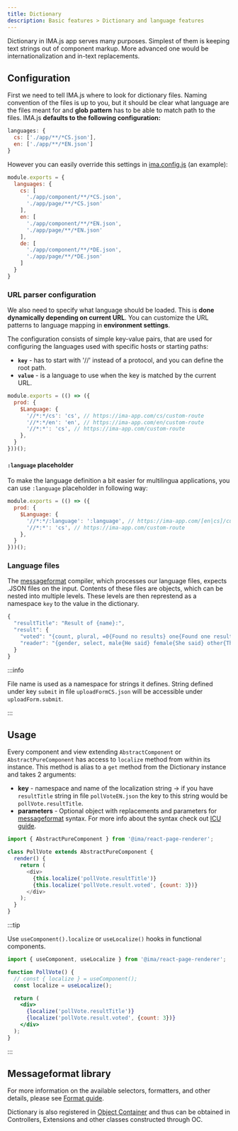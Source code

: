 ```yaml
---
title: Dictionary
description: Basic features > Dictionary and language features
---
```


Dictionary in IMA.js app serves many purposes. Simplest of them is keeping text strings out of component markup. More advanced one would be internationalization and in-text replacements.

## Configuration

First we need to tell IMA.js where to look for dictionary files. Naming convention of the files is up to you, but it should be clear what language are the files meant for and **glob pattern** has to be able to match path to the files. IMA.js **defaults to the following configuration:**

```js
languages: {
  cs: ['./app/**/*CS.json'],
  en: ['./app/**/*EN.json']
}
```

However you can easily override this settings in [ima.config.js](./../cli/ima.config.js.md#languages) (an example):

```javascript title="./ima.config.js"
module.exports = {
  languages: {
    cs: [
      './app/component/**/*CS.json',
      './app/page/**/*CS.json'
    ],
    en: [
      './app/component/**/*EN.json',
      './app/page/**/*EN.json'
    ],
    de: [
      './app/component/**/*DE.json',
      './app/page/**/*DE.json'
    ]
  }
}
```

### URL parser configuration

We also need to specify what language should be loaded. This is **done dynamically depending on current URL**. You can customize the URL patterns to language mapping in **environment settings**.

The configuration consists of simple key-value pairs, that are used for configuring the languages used with specific hosts or starting paths:

 - **`key`** - has to start with '//' instead of a protocol, and you can define the root path.
 - **`value`** - is a language to use when the key is matched by the current URL.

```js title="./server/config/environment.js"
module.exports = (() => ({
  prod: {
    $Language: {
      '//*:*/cs': 'cs', // https://ima-app.com/cs/custom-route
      '//*:*/en': 'en', // https://ima-app.com/en/custom-route
      '//*:*': 'cs', // https://ima-app.com/custom-route
    },
  }
}))();
```

#### `:language` placeholder

To make the language definition a bit easier for multilingua applications, you can use `:language` placeholder in following way:

```js title="./server/config/environment.js"
module.exports = (() => ({
  prod: {
    $Language: {
      '//*:*/:language': ':language', // https://ima-app.com/[en|cs]/custom-route
      '//*:*': 'cs', // https://ima-app.com/custom-route
    },
  }
}))();
```

### Language files

The [messageformat](http://messageformat.github.io/messageformat/) compiler, which processes our language files, expects .JSON files on the input. Contents of these files are objects, which can be nested into multiple levels. These levels are then represtend as a namespace `key` to the value in the dictionary.

```js title=./pollVoteEN.json
{
  "resultTitle": "Result of {name}:",
  "result": {
    "voted": "{count, plural, =0{Found no results} one{Found one result} other{Found # results} }",
    "reader": "{gender, select, male{He said} female{She said} other{They said} }",
  }
}
```

:::info

File name is used as a namespace for strings it defines. String defined under key `submit` in file `uploadFormCS.json` will be accessible under `uploadForm.submit`.

:::

## Usage

Every component and view extending `AbstractComponent` or `AbstractPureComponent` has access to `localize` method from within its instance. This method is alias to a `get` method from the Dictionary instance and takes 2 arguments:

 - **key** - namespace and name of the localization string -> if you have `resultTitle` string in file `pollVoteEN.json` the key to this string would be `pollVote.resultTitle`.
 - **parameters** - Optional object with replacements and parameters for [messageformat](http://messageformat.github.io/messageformat/) syntax. For more info about the syntax check out [ICU guide](http://userguide.icu-project.org/formatparse/messages).


```javascript
import { AbstractPureComponent } from '@ima/react-page-renderer';

class PollVote extends AbstractPureComponent {
  render() {
    return (
      <div>
        {this.localize('pollVote.resultTitle')}
        {this.localize('pollVote.result.voted', {count: 3})}
      </div>
    );
  }
}
```

:::tip

Use `useComponent().localize` or `useLocalize()` hooks in functional components.

```jsx
import { useComponent, useLocalize } from '@ima/react-page-renderer';

function PollVote() {
  // const { localize } = useComponent();
  const localize = useLocalize();

  return (
    <div>
      {localize('pollVote.resultTitle')}
      {localize('pollVote.result.voted', {count: 3})}
    </div>
  );
}
```

:::

## Messageformat library

For more information on the available selectors, formatters, and other details, please see [Format guide](http://messageformat.github.io/messageformat/guide/).

Dictionary is also registered in [Object Container](./object-container.md) and thus can be obtained in Controllers, Extensions and other classes constructed through OC.
